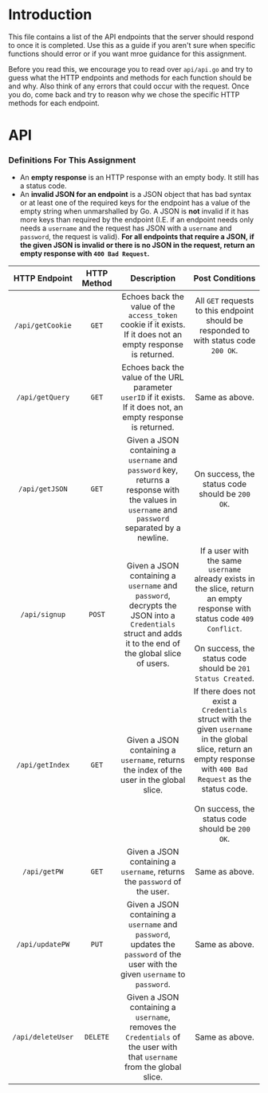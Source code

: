 # Introduction

This file contains a list of the API endpoints that the server should respond to once it is completed. Use this as a guide if you aren't sure when specific functions should error or if you want mroe guidance for this assignment.

Before you read this, we encourage you to read over `api/api.go` and try to guess what the HTTP endpoints and methods for each function should be and why. Also think of any errors that could occur with the request. Once you do, come back and try to reason why we chose the specific HTTP methods for each endpoint.

# API

### Definitions For This Assignment
- An **empty response** is an HTTP response with an empty body. It still has a status code.
- An **invalid JSON for an endpoint** is a JSON object that has bad syntax or at least one of the required keys for the endpoint has a value of the empty string when unmarshalled by Go. A JSON is **not** invalid if it has more keys than required by the endpoint (I.E. if an endpoint needs only needs a `username` and the request has JSON with a `username` and `password`, the request is valid). **For all endpoints that require a JSON, if the given JSON is invalid or there is no JSON in the request, return an empty response with `400 Bad Request`.**

|   HTTP Endpoint   | HTTP Method |                                                                       Description                                                                       |                                                                                                       Post Conditions                                                                                                      |
|:-----------------:|:-----------:|:-------------------------------------------------------------------------------------------------------------------------------------------------------:|:--------------------------------------------------------------------------------------------------------------------------------------------------------------------------------------------------------------------------:|
|  `/api/getCookie` |    `GET`    |                      Echoes back the value of the `access_token` cookie if it exists. If it does not an empty response is returned.                     |                                                                    All `GET` requests to this endpoint should be responded to with status code `200 OK`.                                                                   |
|  `/api/getQuery`  |    `GET`    |                     Echoes back the value of the URL parameter `userID` if it exists. If it does not, an empty response is returned.                    |                                                                                                       Same as above.                                                                                                       |
|   `/api/getJSON`  |    `GET`    |     Given a JSON containing a `username` and `password` key, returns a response with the values in `username` and `password` separated by a newline.    |                                                                                       On success, the status code should be `200 OK`.                                                                                      |
|   `/api/signup`   |    `POST`   | Given a JSON containing a `username` and `password`, decrypts the JSON into a `Credentials` struct and adds it to the end of the global slice of users. |                If a user with the same `username` already exists in the slice, return an empty response with status code `409 Conflict`. <br><br> On success, the status code should be `201 Status Created`.              |
|  `/api/getIndex`  |    `GET`    |                                 Given a JSON containing a `username`, returns the index of the user in the global slice.                                | If there does not exist a `Credentials` struct with the given `username` in the global slice, return an empty response with `400 Bad Request` as the status code. <br><br> On success, the status code should be `200 OK`. |
|    `/api/getPW`   |    `GET`    |                                        Given a JSON containing a `username`, returns the `password` of the user.                                        |                                                                                                       Same as above.                                                                                                       |
|  `/api/updatePW`  |    `PUT`    |             Given a JSON containing a `username` and `password`, updates the `password` of the user with the given `username` to `password`.            |                                                                                                       Same as above.                                                                                                       |
| `/api/deleteUser` |   `DELETE`  |                 Given a JSON containing a `username`, removes the `Credentials` of the user with that `username` from the global slice.                 |                                                                                                       Same as above.                                                                                                       |